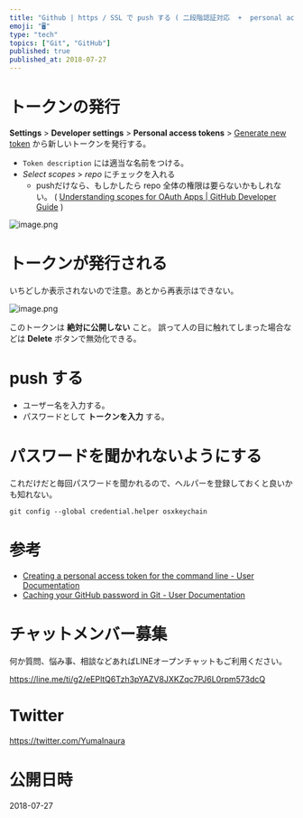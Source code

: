 ```yaml
---
title: "Github | https / SSL で push する ( 二段階認証対応  +  personal access token を利用"
emoji: "🖥"
type: "tech"
topics: ["Git", "GitHub"]
published: true
published_at: 2018-07-27
---
```



# トークンの発行

**Settings** > **Developer settings** > **Personal access tokens** > [Generate new token](https://github.com/settings/tokens/new) から新しいトークンを発行する。

- `Token description` には適当な名前をつける。
- *Select scopes* > *repo* にチェックを入れる
  - pushだけなら、もしかしたら repo 全体の権限は要らないかもしれない。 ( [Understanding scopes for OAuth Apps | GitHub Developer Guide](https://developer.github.com/apps/building-oauth-apps/understanding-scopes-for-oauth-apps/) )

![image.png](https://qiita-image-store.s3.amazonaws.com/0/89618/a0ae2ff6-b8ac-0ef1-e9ea-2036548fb0b1.png)

# トークンが発行される

いちどしか表示されないので注意。あとから再表示はできない。

![image.png](https://qiita-image-store.s3.amazonaws.com/0/89618/9cd844a1-c108-ad05-835f-6bc621455104.png)

このトークンは **絶対に公開しない** こと。
誤って人の目に触れてしまった場合などは **Delete** ボタンで無効化できる。


# push する

- ユーザー名を入力する。
- パスワードとして **トークンを入力** する。

# パスワードを聞かれないようにする

これだけだと毎回パスワードを聞かれるので、ヘルパーを登録しておくと良いかも知れない。

```
git config --global credential.helper osxkeychain
```


# 参考

- [Creating a personal access token for the command line - User Documentation](https://help.github.com/articles/creating-a-personal-access-token-for-the-command-line/)
- [Caching your GitHub password in Git - User Documentation](https://help.github.com/articles/caching-your-github-password-in-git/)








<!-- Update From Qiita API -->

# チャットメンバー募集


何か質問、悩み事、相談などあればLINEオープンチャットもご利用ください。

https://line.me/ti/g2/eEPltQ6Tzh3pYAZV8JXKZqc7PJ6L0rpm573dcQ





# Twitter


https://twitter.com/YumaInaura


<!-- Update From Qiita API -->



# 公開日時

2018-07-27
